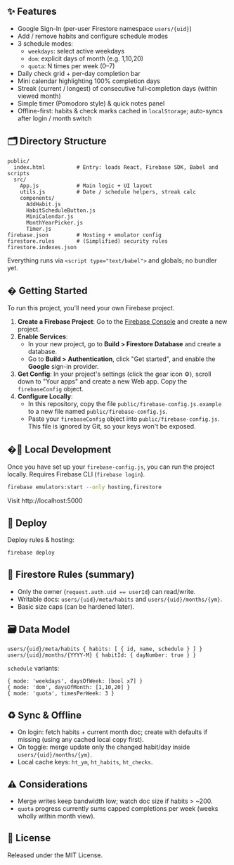 ## ✨ Features
- Google Sign-In (per-user Firestore namespace `users/{uid}`)
- Add / remove habits and configure schedule modes
- 3 schedule modes:
  - `weekdays`: select active weekdays
  - `dom`: explicit days of month (e.g. 1,10,20)
  - `quota`: N times per week (0–7)
- Daily check grid + per-day completion bar
- Mini calendar highlighting 100% completion days
- Streak (current / longest) of consecutive full‑completion days (within viewed month)
- Simple timer (Pomodoro style) & quick notes panel
- Offline-first: habits & check marks cached in `localStorage`; auto-syncs after login / month switch

## 🗂 Directory Structure
```
public/
  index.html          # Entry: loads React, Firebase SDK, Babel and scripts
  src/
    App.js            # Main logic + UI layout
    utils.js          # Date / schedule helpers, streak calc
    components/
      AddHabit.js
      HabitScheduleButton.js
      MiniCalendar.js
      MonthYearPicker.js
      Timer.js
firebase.json         # Hosting + emulator config
firestore.rules       # (Simplified) security rules
firestore.indexes.json
```
Everything runs via `<script type="text/babel">` and globals; no bundler yet.

## � Getting Started

To run this project, you'll need your own Firebase project.

1.  **Create a Firebase Project**: Go to the [Firebase Console](https://console.firebase.google.com/) and create a new project.
2.  **Enable Services**:
    *   In your new project, go to **Build > Firestore Database** and create a database.
    *   Go to **Build > Authentication**, click "Get started", and enable the **Google** sign-in provider.
3.  **Get Config**: In your project's settings (click the gear icon ⚙️), scroll down to "Your apps" and create a new Web app. Copy the `firebaseConfig` object.
4.  **Configure Locally**:
    *   In this repository, copy the file `public/firebase-config.js.example` to a new file named `public/firebase-config.js`.
    *   Paste your `firebaseConfig` object into `public/firebase-config.js`. This file is ignored by Git, so your keys won't be exposed.

## �🔧 Local Development

Once you have set up your `firebase-config.js`, you can run the project locally. Requires Firebase CLI (`firebase login`).

```bash
firebase emulators:start --only hosting,firestore
```
Visit http://localhost:5000

## 🚀 Deploy
Deploy rules & hosting:
```bash
firebase deploy
```

## 🔐 Firestore Rules (summary)
- Only the owner (`request.auth.uid == userId`) can read/write.
- Writable docs: `users/{uid}/meta/habits` and `users/{uid}/months/{ym}`.
- Basic size caps (can be hardened later).

## 🗃 Data Model
```
users/{uid}/meta/habits { habits: [ { id, name, schedule } ] }
users/{uid}/months/{YYYY-M} { habitId: { dayNumber: true } }
```
`schedule` variants:
```
{ mode: 'weekdays', daysOfWeek: [bool x7] }
{ mode: 'dom', daysOfMonth: [1,10,20] }
{ mode: 'quota', timesPerWeek: 3 }
```

## ♻️ Sync & Offline
- On login: fetch habits + current month doc; create with defaults if missing (using any cached local copy first).
- On toggle: merge update only the changed habit/day inside `users/{uid}/months/{ym}`.
- Local cache keys: `ht_ym`, `ht_habits`, `ht_checks`.

## ⚠️ Considerations
- Merge writes keep bandwidth low; watch doc size if habits > ~200.
- `quota` progress currently sums capped completions per week (weeks wholly within month view).


## 📝 License
Released under the MIT License. 

